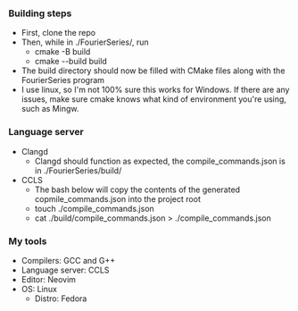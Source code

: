 ### Building steps
- First, clone the repo
- Then, while in ./FourierSeries/, run
  - cmake -B build
  - cmake --build build
- The build directory should now be filled with CMake files along with the FourierSeries program
- I use linux, so I'm not 100% sure this works for Windows. If there are any issues, make sure cmake knows what kind of environment you're using, such as Mingw.

### Language server
- Clangd
  - Clangd should function as expected, the compile_commands.json is in ./FourierSeries/build/
- CCLS
  - The bash below will copy the contents of the generated copmile_commands.json into the project root
  - touch ./compile_commands.json
  - cat ./build/compile_commands.json > ./compile_commands.json

### My tools
- Compilers: GCC and G++
- Language server: CCLS
- Editor: Neovim
- OS: Linux
  - Distro: Fedora
